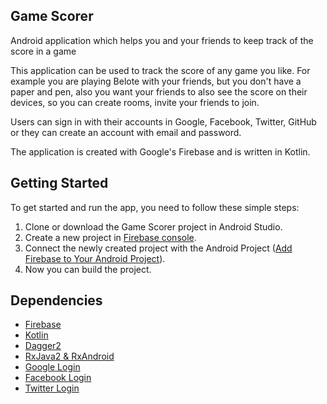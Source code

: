 ## Game Scorer
Android application which helps you and your friends to keep track of the score in a game

This application can be used to track the score of any game you like. For example you are playing Belote with your friends, but you don't have a paper and pen, also you want your friends to also see the score on their devices, so you can create rooms, invite your friends to join.

Users can sign in with their accounts in Google, Facebook, Twitter, GitHub or they can create an account with email and password.

The application is created with Google's Firebase and is written in Kotlin.

## Getting Started

To get started and run the app, you need to follow these simple steps:

1. Clone or download the Game Scorer project in Android Studio.
2. Create a new project in [Firebase console](https://console.firebase.google.com/).
3. Connect the newly created project with the Android Project ([Add Firebase to Your Android Project](https://firebase.google.com/docs/android/setup)).
4. Now you can build the project.

## Dependencies
- [Firebase](https://firebase.google.com/docs/android/setup)
- [Kotlin](http://kotlinlang.org)
- [Dagger2](https://google.github.io/dagger/)
- [RxJava2 & RxAndroid](https://github.com/ReactiveX/RxAndroid)
- [Google Login](https://developers.google.com/identity/sign-in/android/start-integrating)
- [Facebook Login](https://developers.facebook.com/docs/facebook-login/android)
- [Twitter Login](https://github.com/twitter/twitter-kit-android/wiki/Log-In-with-Twitter)
